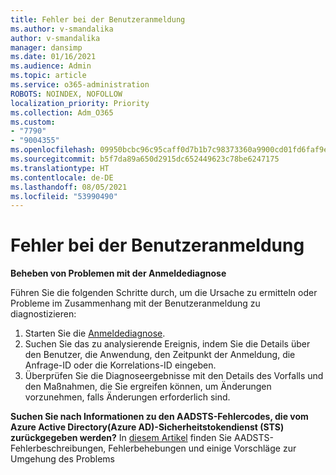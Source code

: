 ```yaml
---
title: Fehler bei der Benutzeranmeldung
ms.author: v-smandalika
author: v-smandalika
manager: dansimp
ms.date: 01/16/2021
ms.audience: Admin
ms.topic: article
ms.service: o365-administration
ROBOTS: NOINDEX, NOFOLLOW
localization_priority: Priority
ms.collection: Adm_O365
ms.custom:
- "7790"
- "9004355"
ms.openlocfilehash: 09950bcbc96c95caff0d7b1b7c98373360a9900cd01fd6faf9e787f67cefb5a7
ms.sourcegitcommit: b5f7da89a650d2915dc652449623c78be6247175
ms.translationtype: HT
ms.contentlocale: de-DE
ms.lasthandoff: 08/05/2021
ms.locfileid: "53990490"
---
```

# <a name="user-sign-in-errors"></a>Fehler bei der Benutzeranmeldung

**Beheben von Problemen mit der Anmeldediagnose**

Führen Sie die folgenden Schritte durch, um die Ursache zu ermitteln oder Probleme im Zusammenhang mit der Benutzeranmeldung zu diagnostizieren:

1. Starten Sie die [Anmeldediagnose](https://ms.portal.azure.com/#blade/Microsoft_AAD_IAM/ActiveDirectoryMenuBlade/diagnose/symptomId/ms_aad_dxp_signin_caDiagnoseAndSolveSummarySymptom).
2. Suchen Sie das zu analysierende Ereignis, indem Sie die Details über den Benutzer, die Anwendung, den Zeitpunkt der Anmeldung, die Anfrage-ID oder die Korrelations-ID eingeben.
3. Überprüfen Sie die Diagnoseergebnisse mit den Details des Vorfalls und den Maßnahmen, die Sie ergreifen können, um Änderungen vorzunehmen, falls Änderungen erforderlich sind.

**Suchen Sie nach Informationen zu den AADSTS-Fehlercodes, die vom Azure Active Directory(Azure AD)-Sicherheitstokendienst (STS) zurückgegeben werden?** In [diesem Artikel](https://docs.microsoft.com/azure/active-directory/develop/reference-aadsts-error-codes) finden Sie AADSTS-Fehlerbeschreibungen, Fehlerbehebungen und einige Vorschläge zur Umgehung des Problems